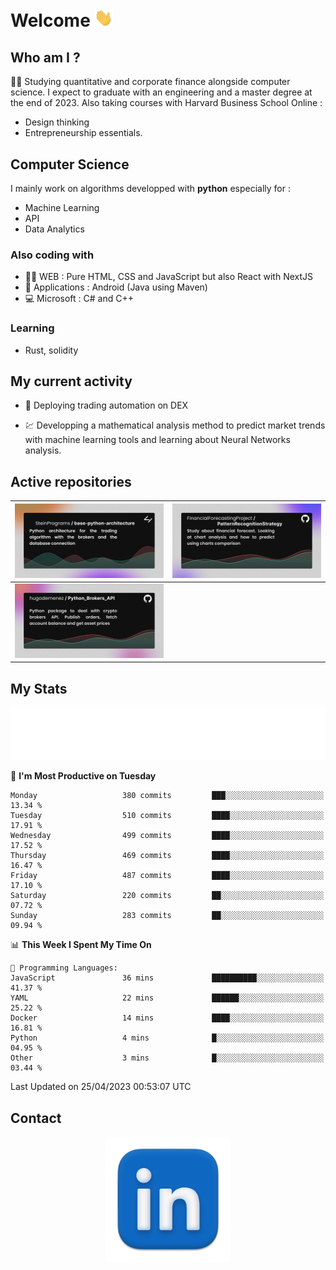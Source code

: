 # Welcome <img src="assets/hello.gif" width="30px"/>

## Who am I ?

:man_student: Studying quantitative and corporate finance alongside computer science.
I expect to graduate with an engineering and a master degree at the end of 2023.
Also taking courses with Harvard Business School Online :

* Design thinking
* Entrepreneurship essentials.

## Computer Science

I mainly work on algorithms developped with **python** especially for :

* Machine Learning
* API
* Data Analytics

### Also coding with

* :man_technologist: WEB : Pure HTML, CSS and JavaScript but also React with NextJS
* :iphone: Applications : Android (Java using Maven)
* :computer: Microsoft : C# and C++

### Learning

* Rust, solidity

## My current activity

* :rocket: Deploying trading automation on DEX

* :chart: Developping a mathematical analysis method to predict market trends with machine learning tools and learning about Neural Networks analysis.

## Active repositories

|[![Python Trading Algorithm](assets/base_python_architecture.png)](https://github.com/SteinPrograms/base-python-architecture)|[![Quantitative Prediction](assets/pattern_recognition_strategy.png)](https://github.com/FinancialForecastingProject/PatternRecognitionStrategy.git)|
| ------------- | ------------- |
|[![Broker SDK](assets/python_brokers_api.png)](https://github.com/hugodemenez/Python_Brokers_API)||

## My Stats

<p align=center>
<img src="metrics.plugin.wakatime.svg" alt="Metrics">
</p>

<!--START_SECTION:waka-->
📅 **I'm Most Productive on Tuesday** 

```text
Monday                   380 commits         ███░░░░░░░░░░░░░░░░░░░░░░   13.34 % 
Tuesday                  510 commits         ████░░░░░░░░░░░░░░░░░░░░░   17.91 % 
Wednesday                499 commits         ████░░░░░░░░░░░░░░░░░░░░░   17.52 % 
Thursday                 469 commits         ████░░░░░░░░░░░░░░░░░░░░░   16.47 % 
Friday                   487 commits         ████░░░░░░░░░░░░░░░░░░░░░   17.10 % 
Saturday                 220 commits         ██░░░░░░░░░░░░░░░░░░░░░░░   07.72 % 
Sunday                   283 commits         ██░░░░░░░░░░░░░░░░░░░░░░░   09.94 % 
```


📊 **This Week I Spent My Time On** 

```text
💬 Programming Languages: 
JavaScript               36 mins             ██████████░░░░░░░░░░░░░░░   41.37 % 
YAML                     22 mins             ██████░░░░░░░░░░░░░░░░░░░   25.22 % 
Docker                   14 mins             ████░░░░░░░░░░░░░░░░░░░░░   16.81 % 
Python                   4 mins              █░░░░░░░░░░░░░░░░░░░░░░░░   04.95 % 
Other                    3 mins              █░░░░░░░░░░░░░░░░░░░░░░░░   03.44 % 
```


 Last Updated on 25/04/2023 00:53:07 UTC
<!--END_SECTION:waka-->

## Contact

<p align=center >
<a href="https://www.linkedin.com/in/hugo-demenez/">
<picture>
  <source media="(prefers-color-scheme: dark)" srcset="assets/linkedin_light.png">
  <img height="200px" width="200px" alt="Linkedin link" src="assets/linkedin.png">
</picture>
</a>
</p>
